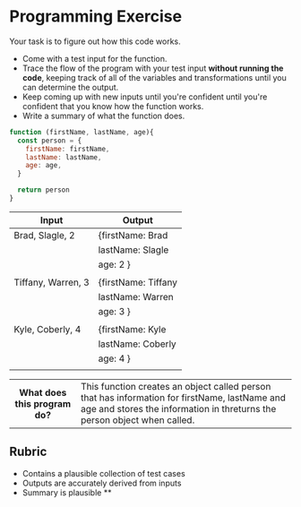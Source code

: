 # Programming Exercise

Your task is to figure out how this code works.

* Come with a test input for the function.
* Trace the flow of the program with your test input **without running the code**, keeping track of all of the variables and transformations until you can determine the output.
* Keep coming up with new inputs until you're confident until you're confident that you know how the function works.
* Write a summary of what the function does.

```js
function (firstName, lastName, age){
  const person = {
    firstName: firstName,
    lastName: lastName,
    age: age,
  }

  return person
}
```

| Input                  | Output              |
| -----                  | ------              |
|  Brad, Slagle, 2       | {firstName: Brad    |
|                        |  lastName: Slagle   | 
|                        |   age: 2  }         | 
|                        |                     |
|  Tiffany, Warren, 3    | {firstName: Tiffany |
|                        |  lastName: Warren   | 
|                        |  age: 3 }           |
|                        |                     |
| Kyle, Coberly, 4       | {firstName: Kyle    |
|                        |  lastName: Coberly  |
|                        |  age: 4 }           | 
|                        |                     | 

<table>
  <tr>
    <th>What does this program do?</th>
    <td>This function creates an object called person that has information for firstName, lastName and age and stores the information in threturns the person object when called.</td>
  </tr>
</table>

## Rubric

* Contains a plausible collection of test cases
* Outputs are accurately derived from inputs
* Summary is plausible
**